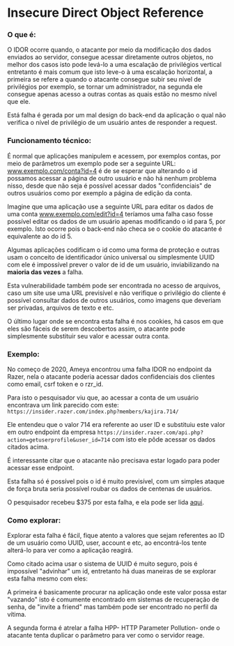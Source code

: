 # Insecure Direct Object Reference
### O que é:

O IDOR ocorre quando, o atacante por meio da modificação dos dados enviados ao servidor, consegue acessar diretamente outros objetos, no melhor dos casos isto pode levá-lo a uma escalação de privilégios vertical entretanto é mais comum que isto leve-o à uma escalação horizontal, a primeira se refere a quando o atacante consegue subir seu nível de privilégios por exemplo, se tornar um administrador, na segunda ele consegue apenas acesso a outras contas as quais estão no mesmo nível que ele.

Está falha é gerada por um mal design do back-end da aplicação o qual não verifica o nível de privilégio de um usuário antes de responder a request.

### Funcionamento técnico:

É normal que aplicações manipulem e acessem, por exemplos contas, por meio de parâmetros um exemplo pode ser a seguinte URL:
www.exemplo.com/conta?id=4
é de se esperar que alterando o id possamos acessar a página de outro usuário e não há nenhum problema nisso, desde que não seja é possível acessar dados "confidenciais" de outros usuários como por exemplo a página de edição da conta.

Imagine que uma aplicação use a seguinte URL para editar os dados de uma conta
www.exemplo.com/edit?id=4 teríamos uma falha caso fosse possível editar os dados de um usuário apenas modificando o id para 5, por exemplo. Isto ocorre pois o back-end não checa se o cookie do atacante é equivalente ao do id 5.

Algumas aplicações codificam o id como uma forma de proteção e outras usam o conceito de identificador único universal ou simplesmente UUID com ele é impossível prever o valor de id de um usuário, inviabilizando na **maioria das vezes** a falha.

Esta vulnerabilidade também pode ser encontrada no acesso de arquivos, caso um site use uma URL previsível e não verifique o privilégio do cliente é possível consultar dados de outros usuários, como imagens que deveriam ser privadas, arquivos de texto e etc.

O último lugar onde se encontra esta falha é nos cookies, há casos em que eles são fáceis de serem descobertos assim, o atacante pode simplesmente substituir seu valor e acessar outra conta. 

### Exemplo:

No começo de 2020, Ameya encontrou uma falha IDOR no endpoint da Razer, nela o atacante poderia acessar dados confidenciais dos clientes como email, csrf token e o rzr_id.

Para isto o pesquisador viu que, ao acessar a conta de um usuário encontrava um link parecido com este: ```https://insider.razer.com/index.php?members/kajira.714/```

Ele entendeu que o valor 714 era referente ao user ID e substituiu este valor em outro endpoint da empresa ```https://insider.razer.com/api.php?action=getuserprofile&user_id=714``` com isto ele pôde acessar os dados citados acima.

É interessante citar que o atacante não precisava estar logado para poder acessar esse endpoint.

Esta falha só é possível pois o id é muito previsível, com um simples ataque de força bruta seria possível roubar os dados de centenas de usuários.

O pesquisador recebeu $375 por esta falha, e ela pode ser lida [aqui](https://hackerone.com/reports/723118).

### Como explorar:


Explorar esta falha é fácil, fique atento a valores que sejam referentes ao ID de um usuário como UUID, user, account e etc, ao encontrá-los tente alterá-lo para ver como a aplicação reagirá.

Como citado acima usar o sistema de UUID é muito seguro, pois é impossível "advinhar" um id, entretanto há duas maneiras de se explorar esta falha mesmo com eles:

A primeira é basicamente procurar na aplicação onde este valor possa estar "vazando" isto é comumente encontrado em sistemas de recuperação de senha, de "invite a friend" mas também pode ser encontrado no perfil da vítima.

A segunda forma é atrelar a falha HPP- HTTP Parameter Pollution- onde o atacante tenta duplicar o parâmetro para ver como o servidor reage.